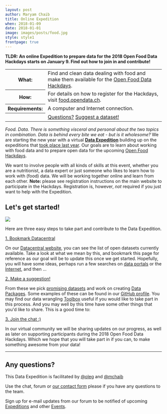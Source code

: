```yaml
---
layout: post
author: Maryam Chaib
title: Online Expedition
when: 2018-01-09
date: 2018-01-01
image: images/posts/food.jpg
style: style1
frontpage: true
---
```


**TLDR: An online Expedition to prepare data for the 2018 Open Food Data Hackdays starts on January 9. Find out how to join in and contribute!**

<table>
<tr><th>What:</th><td>Find and clean data dealing with food and make them available for the <a href="https://food.opendata.ch/#hackdays">Open Food Data Hackdays</a>.</td></tr>
<tr><th>How:</th><td>For details on how to register for the Hackdays, visit <a href="https://food.opendata.ch/#registration">food.opendata.ch</a>.</td></tr>
<tr><th>Requirements:</th><td>A computer and Internet connection.</td></tr>
<tr><th></th><td><a href="#register" class="button special">Questions?</a>&nbsp;<a href="https://goo.gl/forms/J5nHDCBvu3VGmonE3" class="button special">Suggest a dataset!</a></td></tr>
</table>

*Food. Data. There is something visceral and personal about the two topics in combination. Data is behind every bite we eat - but is it wholesome?* We are starting the new year with a virtual **[Data Expedition](http://schoolofdata.org/data-expeditions/)** building up on the expeditions that [took place last year](https://schoolofdata-ch.github.io/2017/01/14/Food-Data-Expedition.html). Our goals are to learn about working with food data and to prepare open
data for the upcoming [Open Food Hackdays](http://food.opendata.ch).

We want to involve
people with all kinds of skills at this event, whether you are a nutritionist,
a data expert or just someone who likes to learn how to work with (food) data.
We will be working together online and learn from each other.
**Note:** please see registration instructions on the main website to participate in the Hackdays. Registration is, however, *not* required if you just want to help with the Expedition.

<a name="register"></a>
## Let's get started!

![](https://food.opendata.ch/wp-content/themes/food.opendata.ch/images/logo.png)

Here are three easy steps to take part and contribute to the Data Expedition.

<a href="http://openfood.schoolofdata.ch" class="button special">1. Bookmark Datacentral</a>

On our [Datacentral website](http://openfood.schoolofdata.ch), you can see the list of open datasets currently available. Take a look at what we mean by this, and bookmark this page for reference as our goal will be to update this once we get started. Hopefully, you will have some ideas, perhaps run a few searches on [data portals](http://opendata.swiss) or the [Internet](https://en.wikipedia.org/wiki/List_of_search_engines), and then ...

<a href="https://goo.gl/forms/J5nHDCBvu3VGmonE3" class="button special">2. Make a suggestion!</a>

From these we pick [promising datasets](https://github.com/schoolofdata-ch/food-datasets/blob/master/data/food-datasets.csv) and work on creating [Data Packages](http://openfood.schoolofdata.ch/about/). Some examples of these can be found in our [GitHub profile](https://github.com/search?q=topic%3Adatapackage+org%3Aschoolofdata-ch&type=Repositories). You may find our data wrangling [Toolbox](https://toolbox.schoolofdata.ch) useful if you would like to take part in this process. And you may well by this time have some other things that you'd like to share. This is a good time to:

<a href="http://enguete.schoolofdata.ch/signup_user_complete/?id=d5sor7paep8gtxtbah94yozjea" class="button special">3. Join the chat :)</a>

In our virtual community we will be sharing updates on our progress, as well as later on supporting participants during the 2018 Open Food Data Hackdays. Which we hope that you will take part in if you can, to make something awesome from your data!

---
<a name="contact"></a>
## Any questions?

This Data Expedition is facilitated by [@oleg](https://forum.schoolofdata.ch/users/oleg/) and [@mchaib](https://forum.schoolofdata.ch/users/mchaib/)

Use the chat, forum or [our contact form](http://schoolofdata.ch#contact) please if you have any questions to the team.

Sign up for e-mail updates from our forum to be notified of upcoming [Expeditions](https://forum.schoolofdata.ch/c/expeditions) and other [Events](https://forum.schoolofdata.ch/c/events).

